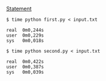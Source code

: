 [Statement](https://adventofcode.com/2023/day/18)

```console
$ time python first.py < input.txt

real  0m0,244s
user  0m0,229s
sys   0m0,018s

$ time python second.py < input.txt

real  0m0,422s
user  0m0,387s
sys   0m0,039s
```
